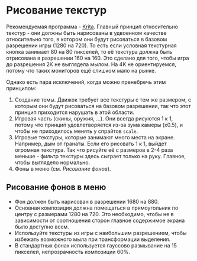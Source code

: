 # Рисование текстур

Рекомендуемая программа - [Krita](krita.org).
Главный принцип относительно текстур - они должны быть нарисованы в удвоенном качестве относительно того, в котором они будут рисоваться в базовом разрешении игры (1280 на 720). То есть если условная текстурная кнопка занимает 80 на 80 пикселей, то её текстура должна быть отрисована в разрешении 160 на 160.
Это сделано для того, чтобы игра до разрешения 2К не выглядела мылом. На 4К не ориентируемся, потому что таких мониторов ещё слишком мало на рынке.

Однако есть пара исключений, когда можно пренебречь этим принципом:
1. Создание темы. Движок требует все текстуры с тем же размером, с которым они будут рисоваться на базовом разрешении, так что этот принцип приходится нарушать в этой области.
2. Игровая часть (скины, оружия, ...). Они всегда рисуются 1 к 1, потому что принцип удовлетворяется из-за зума камеры (х0.5), и чтобы не приходилось менять у спрайтов `scale`.
3. Игровые текстуры, которые занимают много места на экране. Например, дым от гранаты. Если его рисовать 1 к 1, выйдет огромная текстура. Так что рисуйте её с размеров в 2-4 раза меньше - фильтр текстуры здесь сыграет только на руку. Главное, чтобы выглядело нормально.
4. Фоны в меню (см. *Рисование фонов*).

## Рисование фонов в меню

- Фон должен быть нарисован в разрешении 1680 на 880.
- Основная композиция должна помещаться в прямоугольник по центру с размерами 1280 на 720. Это необходимо, чтобы не в зависимости от соотношения сторон главное содержимое экрана было доступно всем.
- Используйте текстуры из игры с наибольшим разрешением, чтобы избежать возможного мыла при трансформации выделения.
- В стандартных фонах используется гауссово размывание на 15 пикселей, непрозрачность композиции 60%.
